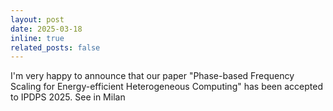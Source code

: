 ```yaml
---
layout: post
date: 2025-03-18
inline: true
related_posts: false
---
```


I'm very happy to announce that our paper "Phase-based Frequency Scaling for Energy-efficient Heterogeneous Computing" has been accepted to IPDPS 2025. See in Milan